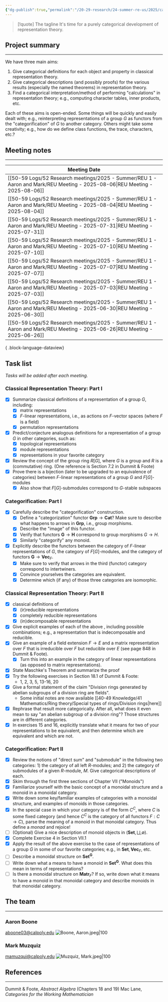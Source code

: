 ```yaml
---
{"dg-publish":true,"permalink":"/20-29-research/24-summer-re-us/2025/categorical-representation-theory/summer-reu-2025-categorical-representation-theory/","tags":["category_theory","group_theory"],"updated":"2025-08-06T14:58:12-07:00"}
---
```


> [!quote] The tagline
> It's time for a purely categorical development of representation theory.

## Project summary
---

We have three main aims:
1. Give categorical definitions for each object and property in classical representation theory.
2. Give categorical descriptions (and possibly proofs) for the various results (especially the named theorems) in representation theory.
3. Find a categorical interpretation/method of performing "calculations" in representation theory; e.g., computing character tables, inner products, etc.

Each of these aims is open-ended. Some things will be quickly and easily dealt with; e.g., reinterpreting representations of a group $G$ as functors from the "categorification" of $G$ to another category. Others might take some creativity; e.g., how do we define class functions, the trace, characters, etc.?

## Meeting notes
---

| Meeting Date                                                                                                                   |
| ------------------------------------------------------------------------------------------------------------------------------ |
| [[50-59 Logs/52 Research meetings/2025 - Summer/REU 1 - Aaron and Mark/REU Meeting - 2025-08-06\|REU Meeting - 2025-08-06]] |
| [[50-59 Logs/52 Research meetings/2025 - Summer/REU 1 - Aaron and Mark/REU Meeting - 2025-08-04\|REU Meeting - 2025-08-04]] |
| [[50-59 Logs/52 Research meetings/2025 - Summer/REU 1 - Aaron and Mark/REU Meeting - 2025-07-31\|REU Meeting - 2025-07-31]] |
| [[50-59 Logs/52 Research meetings/2025 - Summer/REU 1 - Aaron and Mark/REU Meeting - 2025-07-10\|REU Meeting - 2025-07-10]] |
| [[50-59 Logs/52 Research meetings/2025 - Summer/REU 1 - Aaron and Mark/REU Meeting - 2025-07-07\|REU Meeting - 2025-07-07]] |
| [[50-59 Logs/52 Research meetings/2025 - Summer/REU 1 - Aaron and Mark/REU Meeting - 2025-07-03\|REU Meeting - 2025-07-03]] |
| [[50-59 Logs/52 Research meetings/2025 - Summer/REU 1 - Aaron and Mark/REU Meeting - 2025-06-30\|REU Meeting - 2025-06-30]] |
| [[50-59 Logs/52 Research meetings/2025 - Summer/REU 1 - Aaron and Mark/REU Meeting - 2025-06-26\|REU Meeting - 2025-06-26]] |

{ .block-language-dataview}

## Task list

*Tasks will be added after each meeting.*
### Classical Representation Theory: Part I

- [x] Summarize classical definitions of a representation of a group $G$, including:
	- [x] matrix representations
	- [x] $F$-linear representations, i.e., as actions on $F$-vector spaces (where $F$ is a field)
	- [x] permutation representations
- [x] Predict/conjecture analogous definitions for a representation of a group $G$ in other categories, such as:
	- [x] topological representations
	- [x] module representations
	- [x] representations in your favorite category
- [x] Review the concept of the group ring $R[G]$, where $G$ is a group and $R$ is a (commutative) ring. (One reference is Section 7.2 in Dummit & Foote)
- [x] Prove there is a bijection (later to be upgraded to an equivalence of categories) between  $F$-linear representations of a group $G$ and $F[G]$-modules
	- [x] Also show that $F[G]$-submodules correspond to $G$-stable subspaces

### Categorification: Part I

 - [x] Carefully describe the "categorification" construction.
	 - [x] Define a "categorization" functor $\textbf{Grp}\to \textbf{Cat}$? Make sure to describe what happens to arrows in $\textbf{Grp}$, i.e., group morphisms.
	- [x] Describe the "image" of this functor.
	- [x] Verify that functors $\textbf{G}\to \textbf{H}$ correspond to group morphisms $G\to H$.
	- [x] Similarly "categorify" any monoid.
- [x] Explicitly describe the functors between the category of $F$-linear representations of $G$, the category of $F[G]$-modules, and the category of functors $\textbf{G} \to \textbf{Vec}_F$.
	- [x] Make sure to verify that arrows in the third (functor) category correspond to intertwiners.
	- [x] Convince yourselves the categories are equivalent.
	- [x] Determine which (if any) of those three categories are isomorphic.

### Classical Representation Theory: Part II

- [x]  classical definitions of
	- [x] (ir)reducible representations
	- [x] completely reducible representations
	- [x] (in)decomposable representations
- [x] Give explicit examples of each of the above , including possible combinations; e.g., a representation that is indecomposable and reducible.
- [x] Give an example of a field extension $F\to E$ and a matrix representation over $F$ that is irreducible over $F$ but reducible over $E$ (see page 848 in Dummit & Foote).
	- [x] Turn this into an example in the category of linear representations (as opposed to matrix representations).
- [x] State Maschke's Theorem and summarize the proof
- [x] Try the following exercises in Section 18.1 of Dummit & Foote:
	- 1, 2, 3, 5, 13-16, 20
- [x] Give a formal statement of the claim "Division rings generated by abelian subgroups of a division ring are fields".
	- Some initial notes are now available [[40-49 Knowledge/41 Mathematics/Ring theory/Special types of rings/Division rings\|here]]
- [x] Rephrase that result more categorically. After all, what does it even mean to say "an abelian subgroup of a division ring"? Those structures are in different categories.
- [x] In exercises 15 and 16, explicitly translate what it means for two of your representations to be equivalent, and then determine which are equivalent and which are not.

### Categorification: Part II

 - [x] Review the notions of "direct sum" and "submodule" in the following two categories: 1) the category of all left $R$-modules; and 2) the category of submodules of a given $R$-module, $M$. Give categorical descriptions of each.
 - [x] Skim through the first three sections of Chapter VII ("Monoids")
 - [x] Familiarize yourself with the basic concept of a monoidal structure and a monoid in a monoidal category.
 - [x] Write down some key/familiar examples of categories with a monoidal structure, and examples of monoids in those categories.
 - [x] In the special case in which your category is of the form $C^C$, where $C$ is some fixed category (and hence $C^C$ is the category of all functors $F:C\to C$), parse the meaning of a monoid in that monoidal category. Thus define a *monad* and rejoice!
 - [ ] (Optional) Give a nice description of monoid objects in $(\textbf{Set},\bigsqcup, \emptyset)$.
 - [x] Complete Exercise 4 in Section VII.1
 - [x] Apply the result of the above exercise to the case of representations of a group $G$ in some of our favorite categories; e.g., in $\textbf{Set}, \textbf{Vec}_F$, etc.
 - [ ] Describe a monoidal structure on $\textbf{Set}^{\textbf{G}}$.
 - [ ] Write down what a means to have a monoid in $\textbf{Set}^{\textbf{G}}$. What does this mean in terms of representations?
 - [ ] Is there a monoidal structure on $\textbf{Matr}_F$? If so, write down what it means to have a monoid in that monoidal category and describe monoids in that monoidal category.

## The team
---
### Aaron Boone
aboone03@calpoly.edu
![Boone, Aaron.jpeg|100](/img/user/90-99%20Meta/91%20Images/Headshots/Boone,%20Aaron.jpeg)

### Mark Muzquiz
mamuzqui@calpoly.edu
![Muzquiz, Mark.jpeg|100](/img/user/90-99%20Meta/91%20Images/Headshots/Muzquiz,%20Mark.jpeg)


## References
---

Dummit & Foote, *Abstract Algebra* (Chapters 18 and 19)
Mac Lane, *Categories for the Working Mathematician*